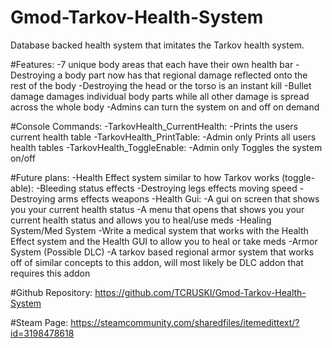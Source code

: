 # Gmod-Tarkov-Health-System

Database backed health system that imitates the Tarkov health system.

#Features:
-7 unique body areas that each have their own health bar
-Destroying a body part now has that regional damage reflected onto the rest of the body
-Destroying the head or the torso is an instant kill
-Bullet damage damages individual body parts while all other damage is spread across the whole body
-Admins can turn the system on and off on demand

#Console Commands:
-TarkovHealth_CurrentHealth:
     -Prints the users current health table
-TarkovHealth_PrintTable:
     -Admin only
     Prints all users health tables
-TarkovHealth_ToggleEnable:
     -Admin only
     Toggles the system on/off

#Future plans:
-Health Effect system similar to how Tarkov works (toggle-able):
     -Bleeding status effects
     -Destroying legs effects moving speed
     -Destroying arms effects weapons
-Health Gui:
     -A gui on screen that shows you your current health status
     -A menu that opens that shows you your current health status and allows you to heal/use meds
-Healing System/Med System
     -Write a medical system that works with the Health Effect system and the Health GUI to allow you to heal or take meds
-Armor System (Possible DLC)
     -A tarkov based regional armor system that works off of similar concepts to this addon, will most likely be DLC addon that requires this addon

#Github Repository:
https://github.com/TCRUSKI/Gmod-Tarkov-Health-System

#Steam Page:
https://steamcommunity.com/sharedfiles/itemedittext/?id=3198478618
